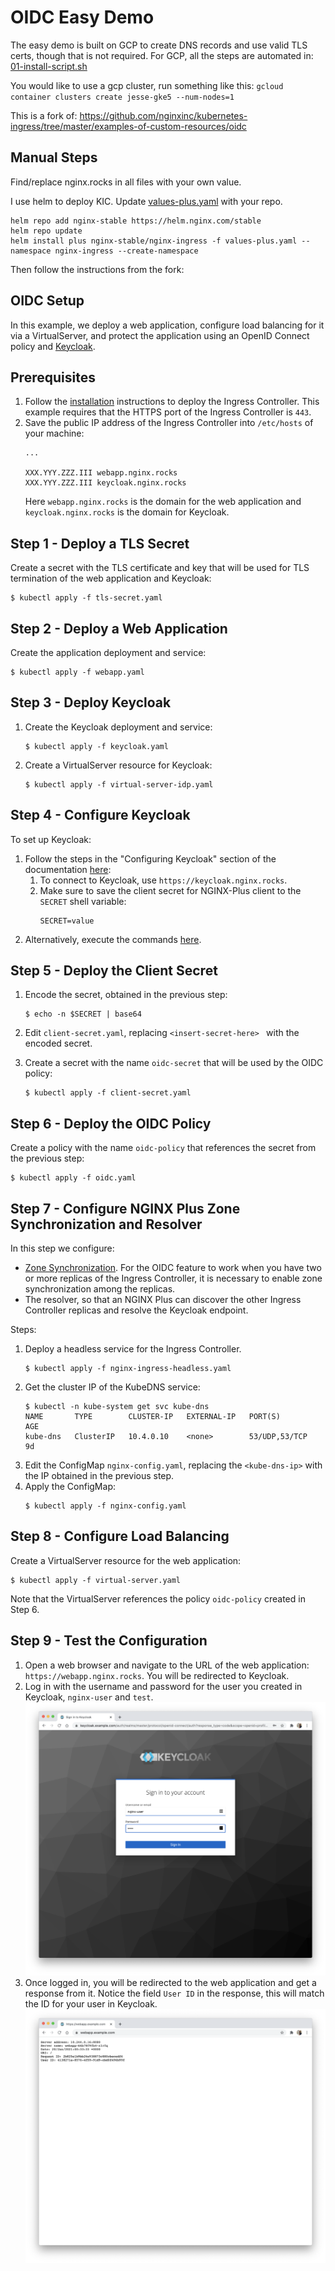 # OIDC Easy Demo

The easy demo is built on GCP to create DNS records and use valid TLS certs, though that is not required. For GCP, all the steps are automated in: [01-install-script.sh](01-install-script.sh)

You would like to use a gcp cluster, run something like this: `gcloud container clusters create jesse-gke5 --num-nodes=1`

This is a fork of: <https://github.com/nginxinc/kubernetes-ingress/tree/master/examples-of-custom-resources/oidc>

## Manual Steps

Find/replace nginx.rocks in all files with your own value.

I use helm to deploy KIC. Update [values-plus.yaml](values-plus.yaml) with your repo.

```
helm repo add nginx-stable https://helm.nginx.com/stable
helm repo update
helm install plus nginx-stable/nginx-ingress -f values-plus.yaml --namespace nginx-ingress --create-namespace
```

Then follow the instructions from the fork:
## OIDC Setup

In this example, we deploy a web application, configure load balancing for it via a VirtualServer, and protect the application using an OpenID Connect policy and [Keycloak](https://www.keycloak.org/).

## Prerequisites

1. Follow the [installation](https://docs.nginx.com/nginx-ingress-controller/installation/installation-with-manifests/) instructions to deploy the Ingress Controller. This example requires that the HTTPS port of the Ingress Controller is `443`.
1. Save the public IP address of the Ingress Controller into `/etc/hosts` of your machine:
    ```
    ...

    XXX.YYY.ZZZ.III webapp.nginx.rocks
    XXX.YYY.ZZZ.III keycloak.nginx.rocks
    ```
    Here `webapp.nginx.rocks` is the domain for the web application and `keycloak.nginx.rocks` is the domain for Keycloak.

## Step 1 - Deploy a TLS Secret

Create a secret with the TLS certificate and key that will be used for TLS termination of the web application and Keycloak:
```
$ kubectl apply -f tls-secret.yaml
```

## Step 2 - Deploy a Web Application

Create the application deployment and service:
```
$ kubectl apply -f webapp.yaml
```

## Step 3 - Deploy Keycloak

1. Create the Keycloak deployment and service:
    ```
    $ kubectl apply -f keycloak.yaml
    ```
1. Create a VirtualServer resource for Keycloak:
    ```
    $ kubectl apply -f virtual-server-idp.yaml
    ```

## Step 4 - Configure Keycloak

To set up Keycloak:
1. Follow the steps in the "Configuring Keycloak" section of the documentation [here](https://docs.nginx.com/nginx/deployment-guides/single-sign-on/keycloak/#configuring-keycloak):
    1. To connect to Keycloak, use `https://keycloak.nginx.rocks`.
    1. Make sure to save the client secret for NGINX-Plus client to the `SECRET` shell variable:
        ```
        SECRET=value
        ```
1. Alternatively, execute the commands [here](./keycloak_setup.md).


## Step 5 - Deploy the Client Secret

1. Encode the secret, obtained in the previous step:
    ```
    $ echo -n $SECRET | base64
    ```

1. Edit `client-secret.yaml`, replacing `<insert-secret-here> ` with the encoded secret.

1. Create a secret with the name `oidc-secret` that will be used by the OIDC policy:
    ```
    $ kubectl apply -f client-secret.yaml
    ```

## Step 6 - Deploy the OIDC Policy

Create a policy with the name `oidc-policy` that references the secret from the previous step:
```
$ kubectl apply -f oidc.yaml
```

## Step 7 - Configure NGINX Plus Zone Synchronization and Resolver

In this step we configure:
* [Zone Synchronization](https://docs.nginx.com/nginx/admin-guide/high-availability/zone_sync/). For the OIDC feature to work when you have two or more replicas of the Ingress Controller, it is necessary to enable zone synchronization among the replicas.
* The resolver, so that an NGINX Plus can discover the other Ingress Controller replicas and resolve the Keycloak endpoint.

Steps:
1. Deploy a headless service for the Ingress Controller.
    ```
    $ kubectl apply -f nginx-ingress-headless.yaml
    ```
1. Get the cluster IP of the KubeDNS service:
    ```
    $ kubectl -n kube-system get svc kube-dns
    NAME       TYPE        CLUSTER-IP   EXTERNAL-IP   PORT(S)         AGE
    kube-dns   ClusterIP   10.4.0.10    <none>        53/UDP,53/TCP   9d
    ```
1. Edit the ConfigMap `nginx-config.yaml`, replacing the `<kube-dns-ip>` with the IP obtained in the previous step.
1. Apply the ConfigMap:
   ```
   $ kubectl apply -f nginx-config.yaml
   ```

## Step 8 - Configure Load Balancing

Create a VirtualServer resource for the web application:
```
$ kubectl apply -f virtual-server.yaml
```

Note that the VirtualServer references the policy `oidc-policy` created in Step 6.

## Step 9 - Test the Configuration

1. Open a web browser and navigate to the URL of the web application: `https://webapp.nginx.rocks`. You will be redirected to Keycloak.
1. Log in with the username and password for the user you created in Keycloak, `nginx-user` and `test`.
![keycloak](./keycloak.png)
1. Once logged in, you will be redirected to the web application and get a response from it. Notice the field `User ID` in the response, this will match the ID for your user in Keycloak.
![webapp](./webapp.png)